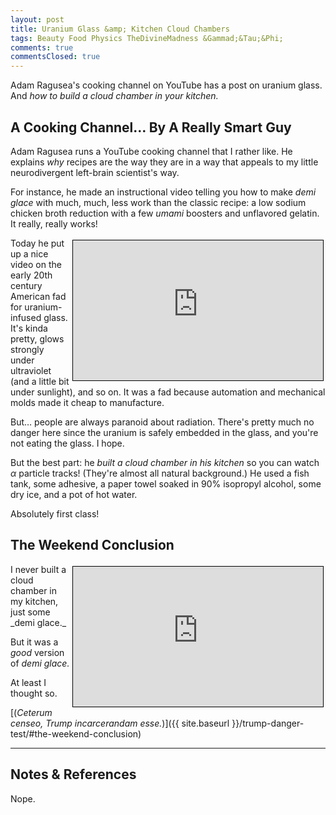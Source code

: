 ```yaml
---
layout: post
title: Uranium Glass &amp; Kitchen Cloud Chambers
tags: Beauty Food Physics TheDivineMadness &Gammad;&Tau;&Phi;
comments: true
commentsClosed: true
---
```


Adam Ragusea's cooking channel on YouTube has a post on uranium glass.  And
_how to build a cloud chamber in your kitchen._  


## A Cooking Channel&hellip; By A Really Smart Guy  

Adam Ragusea runs a YouTube cooking channel that I rather like.  He explains _why_ recipes
are the way they are in a way that appeals to my little neurodivergent left-brain
scientist's way.  

For instance, he made an instructional video telling you how to make _demi glace_ with much, much, less
work than the classic recipe: a low sodium chicken broth reduction with a few _umami_
boosters and unflavored gelatin.  It really, really works!  

<iframe width="400" height="224" src="https://www.youtube.com/embed/3_gAGD71q5E?si=jP9fUCnI0asJ06vK" allow="accelerometer; encrypted-media; gyroscope; picture-in-picture" allowfullscreen style="float: right; margin: 3px 3px 3px 3px; border: 1px solid #000000;"></iframe>
Today he put up a nice video on the early 20th century American fad for uranium-infused
glass.  It's kinda pretty, glows strongly under ultraviolet (and a little bit under
sunlight), and so on.  It was a fad because automation and mechanical molds made it cheap
to manufacture.  

But&hellip; people are always paranoid about radiation.  There's pretty much no danger
here since the uranium is safely embedded in the glass, and you're not eating the glass.
I hope.  

But the best part: he _built a cloud chamber in his kitchen_ so you can watch $\alpha$
particle tracks!  (They're almost all natural background.)  He used a fish tank, some
adhesive, a paper towel soaked in 90% isopropyl alcohol, some dry ice, and a pot of hot
water.  

Absolutely first class!  


## The Weekend Conclusion  

<iframe width="400" height="224" src="https://www.youtube.com/embed/V4WLUMS7Ung?si=Mve69MPuW0hh-ivw" allow="accelerometer; encrypted-media; gyroscope; picture-in-picture" allowfullscreen style="float: right; margin: 3px 3px 3px 3px; border: 1px solid #000000;"></iframe>
I never built a cloud chamber in my kitchen, just some _demi glace._  

But it was a _good_ version of _demi glace._  

At least I thought so.  

[(_Ceterum censeo, Trump incarcerandam esse._)]({{ site.baseurl }}/trump-danger-test/#the-weekend-conclusion)  

---

## Notes &amp; References  

<!--
<sup id="fn1a">[[1]](#fn1)</sup>

<a id="fn1">1</a>: ***, ["***"](***), *** DOI: [***](***). [↩](#fn1a)  

<a href="{{ site.baseurl }}/images/***">
  <img src="{{ site.baseurl }}/images/***" width="400" height="***" alt="***" title="***" style="float: right; margin: 3px 3px 3px 3px; border: 1px solid #000000;">
</a>

<a href="***">
  <img src="{{ site.baseurl }}/images/***" width="550" height="***" alt="***" title="***" style="margin: 3px 3px 3px 3px; border: 1px solid #000000;">
</a>

<iframe width="400" height="224" src="***" allow="accelerometer; encrypted-media; gyroscope; picture-in-picture" allowfullscreen style="float: right; margin: 3px 3px 3px 3px; border: 1px solid #000000;"></iframe>
-->

Nope.  
